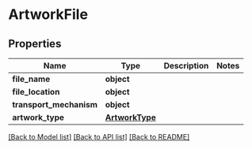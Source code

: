 # ArtworkFile

## Properties
Name | Type | Description | Notes
------------ | ------------- | ------------- | -------------
**file_name** | **object** |  | 
**file_location** | **object** |  | 
**transport_mechanism** | **object** |  | 
**artwork_type** | [**ArtworkType**](ArtworkType.md) |  | 

[[Back to Model list]](../README.md#documentation-for-models) [[Back to API list]](../README.md#documentation-for-api-endpoints) [[Back to README]](../README.md)

